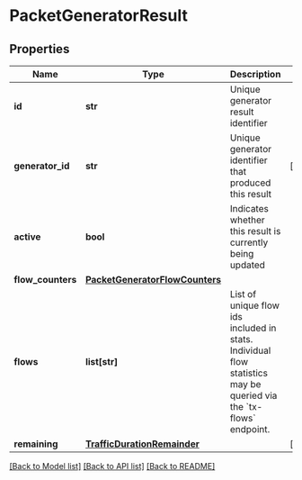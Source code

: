 # PacketGeneratorResult

## Properties
Name | Type | Description | Notes
------------ | ------------- | ------------- | -------------
**id** | **str** | Unique generator result identifier | 
**generator_id** | **str** | Unique generator identifier that produced this result | [optional] 
**active** | **bool** | Indicates whether this result is currently being updated | 
**flow_counters** | [**PacketGeneratorFlowCounters**](PacketGeneratorFlowCounters.md) |  | 
**flows** | **list[str]** | List of unique flow ids included in stats. Individual flow statistics may be queried via the &#x60;tx-flows&#x60; endpoint.  | 
**remaining** | [**TrafficDurationRemainder**](TrafficDurationRemainder.md) |  | [optional] 

[[Back to Model list]](../README.md#documentation-for-models) [[Back to API list]](../README.md#documentation-for-api-endpoints) [[Back to README]](../README.md)


